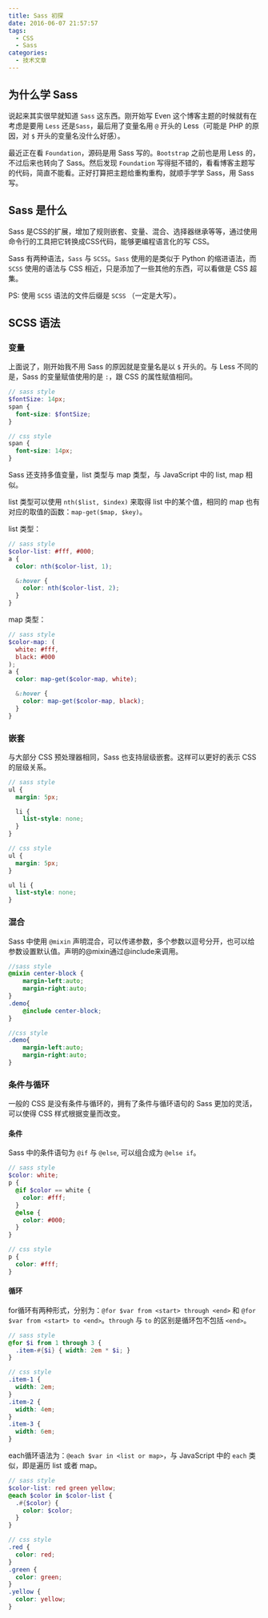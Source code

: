 ```yaml
---
title: Sass 初探
date: 2016-06-07 21:57:57
tags: 
  - CSS
  - Sass
categories: 
  - 技术文章
---
```

## 为什么学 Sass

说起来其实很早就知道 `Sass` 这东西。刚开始写 Even 这个博客主题的时候就有在考虑是要用 `Less` 还是`Sass`，最后用了变量名用 `@` 开头的 Less（可能是 PHP 的原因，对 `$` 开头的变量名没什么好感）。

最近正在看 `Foundation`，源码是用 Sass 写的。`Bootstrap` 之前也是用 Less 的，不过后来也转向了 Sass。然后发现 `Foundation` 写得挺不错的，看看博客主题写的代码，简直不能看。正好打算把主题给重构重构，就顺手学学 Sass，用 Sass 写。
<!--more-->

## Sass 是什么

Sass 是CSS的扩展，增加了规则嵌套、变量、混合、选择器继承等等，通过使用命令行的工具把它转换成CSS代码，能够更编程语言化的写 CSS。

Sass 有两种语法，`Sass` 与 `SCSS`。`Sass` 使用的是类似于 Python 的缩进语法，而 `SCSS` 使用的语法与 CSS 相近，只是添加了一些其他的东西，可以看做是 CSS 超集。

PS: 使用 `SCSS` 语法的文件后缀是 `SCSS` （一定是大写）。

## SCSS 语法

### 变量
上面说了，刚开始我不用 Sass 的原因就是变量名是以 `$` 开头的。与 Less 不同的是，Sass 的变量赋值使用的是 `:`，跟 CSS 的属性赋值相同。

```scss
// sass style
$fontSize: 14px;
span {
  font-size: $fontSize;
}

// css style
span {
  font-size: 14px;
}
```

Sass 还支持多值变量，list 类型与 map 类型，与 JavaScript 中的 list, map 相似。

list 类型可以使用 `nth($list, $index)` 来取得 list 中的某个值，相同的 map 也有对应的取值的函数：`map-get($map, $key)`。

list 类型：
```scss
// sass style
$color-list: #fff, #000;
a {
  color: nth($color-list, 1);

  &:hover {
    color: nth($color-list, 2);
  }
}
```

map 类型：
```scss
// sass style
$color-map: (
  white: #fff,
  black: #000
);
a {
  color: map-get($color-map, white);

  &:hover {
    color: map-get($color-map, black);
  }
}
```

### 嵌套
与大部分 CSS 预处理器相同，Sass 也支持层级嵌套。这样可以更好的表示 CSS 的层级关系。

```scss
// sass style
ul {
  margin: 5px;

  li {
    list-style: none;
  }
}

// css style
ul {
  margin: 5px;
}

ul li {
  list-style: none;
}
```

### 混合
Sass 中使用 `@mixin` 声明混合，可以传递参数，多个参数以逗号分开，也可以给参数设置默认值。声明的@mixin通过@include来调用。

```scss
//sass style
@mixin center-block {
    margin-left:auto;
    margin-right:auto;
}
.demo{
    @include center-block;
}

//css style
.demo{
    margin-left:auto;
    margin-right:auto;
}
```

### 条件与循环
一般的 CSS 是没有条件与循环的，拥有了条件与循环语句的 Sass 更加的灵活，可以使得 CSS 样式根据变量而改变。

#### 条件
Sass 中的条件语句为 `@if` 与 `@else`, 可以组合成为 `@else if`。
```scss
// sass style
$color: white;
p {
  @if $color == white {
    color: #fff;
  }
  @else {
    color: #000;
  }
}

// css style
p {
  color: #fff;
}
```

#### 循环
for循环有两种形式，分别为：`@for $var from <start> through <end>` 和 `@for $var from <start> to <end>`。`through` 与 `to` 的区别是循环包不包括 `<end>`。

```scss
// sass style
@for $i from 1 through 3 {
  .item-#{$i} { width: 2em * $i; }
}

// css style
.item-1 {
  width: 2em;
}
.item-2 {
  width: 4em;
}
.item-3 {
  width: 6em;
}
```

each循环语法为：`@each $var in <list or map>`，与 JavaScript 中的 `each` 类似，即是遍历 list 或者 map。

```scss
// sass style
$color-list: red green yellow;
@each $color in $color-list {
  .#{$color} {
    color: $color;
  }
}

// css style
.red {
  color: red;
}
.green {
  color: green;
}
.yellow {
  color: yellow;
}
```
